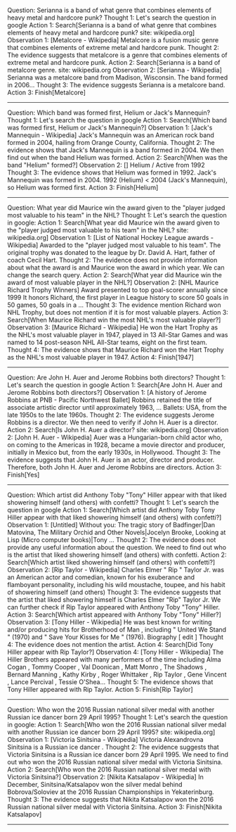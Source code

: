 Question: Serianna is a band of what genre that combines elements of heavy metal and hardcore punk?
Thought 1: Let's search the question in google
Action 1: Search[Serianna is a band of what genre that combines elements of heavy metal and hardcore punk? site: wikipedia.org]
Observation 1: [Metalcore - Wikipedia] Metalcore is a fusion music genre that combines elements of extreme metal and hardcore punk.
Thought 2: The evidence suggests that metalcore is a genre that combines elements of extreme metal and hardcore punk.
Action 2: Search[Serianna is a band of metalcore genre. site: wikipedia.org
Observation 2: [Serianna - Wikipedia] Serianna was a metalcore band from Madison, Wisconsin. The band formed in 2006...
Thought 3: The evidence suggests Serianna is a metalcore band.
Action 3: Finish[Metalcore]

---

Question: Which band was formed first, Helium or Jack's Mannequin?
Thought 1: Let's search the question in google
Action 1: Search[Which band was formed first, Helium or Jack's Mannequin?]
Observation 1: [Jack's Mannequin - Wikipedia] Jack's Mannequin was an American rock band formed in 2004, hailing from Orange County, California.
Thought 2: The evidence shows that Jack's Mannequin is a band formed in 2004. We then find out when the band Helium was formed.
Action 2: Search[When was the band "Helium" formed?]
Observation 2: [] Helium / Active from 1992
Thought 3: The evidence shows that Helium was formed in 1992. Jack's Mannequin was formed in 2004. 1992 (Helium) < 2004 (Jack's Mannequin), so Helium was formed first.
Action 3: Finish[Helium]

---

Question: What year did Maurice win the award given to the  "player judged most valuable to his team" in the NHL?
Thought 1: Let's search the question in google:
Action 1: Search[What year did Maurice win the award given to the  "player judged most valuable to his team" in the NHL? site: wikipedia.org]
Observation 1: [List of National Hockey League awards - Wikipedia] Awarded to the "player judged most valuable to his team". The original trophy was donated to the league by Dr. David A. Hart, father of coach Cecil Hart.
Thought 2: The evidence does not provide information about what the award is and Maurice won the award in which year. We can change the search query.
Action 2: Search[What year did Maurice win the award of most valuable player in the NHL?]
Observation 2: [NHL Maurice Richard Trophy Winners] Award presented to top goal-scorer annually since 1999​​ It honors Richard, the first player in League history to score 50 goals in 50 games, 50 goals in a ...
Thought 3: The evidence mention Richard won NHL Trophy, but does not mention if it is for most valuable players.
Action 3: Search[When Maurice Richard win the most NHL's most valuable player?]
Observation 3: [Maurice Richard - Wikipedia] He won the Hart Trophy as the NHL's most valuable player in 1947, played in 13 All-Star Games and was named to 14 post-season NHL All-Star teams, eight on the first team.
Thought 4: The evidence shows that Maurice Richard won the Hart Trophy as the NHL's most valuable player in 1947.
Action 4: Finish[1947]

---

Question: Are John H. Auer and Jerome Robbins both directors?
Thought 1: Let's search the question in google
Action 1: Search[Are John H. Auer and Jerome Robbins both directors?]
Observation 1: [A history of Jerome Robbins at PNB - Pacific Northwest Ballet] Robbins retained the title of associate artistic director until approximately 1963, ... Ballets: USA, from the late 1950s to the late 1960s.
Thought 2: The evidence suggests Jerome Robbins is a director. We then need to verify if John H. Auer is a director.
Action 2: Search[Is John H. Auer a director? site: wikipedia.org]
Observation 2: [John H. Auer - Wikipedia] Auer was a Hungarian-born child actor who, on coming to the Americas in 1928, became a movie director and producer, initially in Mexico but, from the early 1930s, in Hollywood.
Thought 3: The evidence suggests that John H. Auer is an actor, director and producer. Therefore, both John H. Auer and Jerome Robbins are directors.
Action 3: Finish[Yes]

---

Question: Which artist did Anthony Toby "Tony" Hiller appear with that liked showering himself (and others) with confetti?
Thought 1: Let's search the question in google
Action 1: Search[Which artist did Anthony Toby Tony Hiller appear with that liked showering himself (and others) with confetti?]
Observation 1: [Untitled] Without you: The tragic story of Badfinger|Dan Matovina, The Military Orchid and Other Novels|Jocelyn Brooke, Looking at Lisp (Micro computer books)|Tony ...
Thought 2: The evidence does not provide any useful information about the question. We need to find out who is the artist that liked showering himself (and others) with confetti.
Action 2: Search[Which artist liked showering himself (and others) with confetti?]
Observation 2: [Rip Taylor - Wikipedia] Charles Elmer " Rip " Taylor Jr. was an American actor and comedian, known for his exuberance and flamboyant personality, including his wild moustache, toupee, and his habit of showering himself (and others)
Thought 3: The evidence suggests that the artist that liked showering himself is Charles Elmer "Rip" Taylor Jr. We can further check if Rip Taylor appeared with Anthony Toby "Tony" Hiller.
Action 3: Search[Which artist appeared with Anthony Toby "Tony" Hiller?]
Observation 3: [Tony Hiller - Wikipedia] He was best known for writing and/or producing hits for Brotherhood of Man , including " United We Stand " (1970) and " Save Your Kisses for Me " (1976). Biography [ edit ]
Thought 4: The evidence does not mention the artist.
Action 4: Search[Did Tony Hiller appear with Rip Taylor?]
Observation 4: [Tony Hiller - Wikipedia] The Hiller Brothers appeared with many performers of the time including Alma Cogan , Tommy Cooper , Val Doonican , Matt Monro , The Shadows , Bernard Manning , Kathy Kirby , Roger Whittaker , Rip Taylor , Gene Vincent , Lance Percival , Tessie O'Shea...
Thought 5: The evidence shows that Tony Hiller appeared with Rip Taylor.
Action 5: Finish[Rip Taylor]

---

Question: Who won the 2016 Russian national silver medal with another Russian ice dancer born 29 April 1995?
Thought 1: Let's search the question in google:
Action 1: Search[Who won the 2016 Russian national silver medal with another Russian ice dancer born 29 April 1995? site: wikipedia.org]
Observation 1: [Victoria Sinitsina - Wikipedia] Victoria Alexandrovna Sinitsina is a Russian ice dancer .
Thought 2: The evidence suggests that Victoria Sinitsina is a Russian ice dancer born 29 April 1995. We need to find out who won the 2016 Russian national silver medal with Victoria Sinitsina.
Action 2: Search[Who won the 2016 Russian national silver medal with Victoria Sinitsina?]
Observation 2: [Nikita Katsalapov - Wikipedia] In December, Sinitsina/Katsalapov won the silver medal behind Bobrova/Soloviev at the 2016 Russian Championships in Yekaterinburg.
Thought 3: The evidence suggests that Nikita Katsalapov won the 2016 Russian national silver medal with Victoria Sinitsina.
Action 3: Finish[Nikita Katsalapov]

---